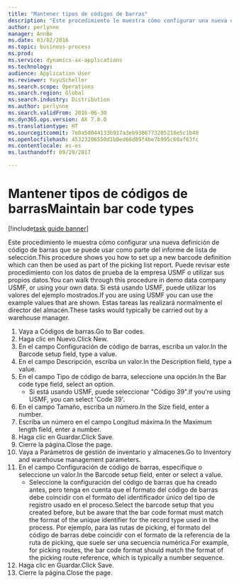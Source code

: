 ```yaml
---
title: "Mantener tipos de códigos de barras"
description: "Este procedimiento le muestra cómo configurar una nueva definición de código de barras que se puede usar como parte del informe de lista de selección."
author: perlynne
manager: AnnBe
ms.date: 03/02/2016
ms.topic: business-process
ms.prod: 
ms.service: dynamics-ax-applications
ms.technology: 
audience: Application User
ms.reviewer: YuyuScheller
ms.search.scope: Operations
ms.search.region: Global
ms.search.industry: Distribution
ms.author: perlynne
ms.search.validFrom: 2016-06-30
ms.dyn365.ops.version: AX 7.0.0
ms.translationtype: HT
ms.sourcegitcommit: 7e0a5d044133b917a3eb9386773205218e5c1b40
ms.openlocfilehash: 45323206550d1b0ed66d89f4be7b995c60af63fc
ms.contentlocale: es-es
ms.lasthandoff: 09/29/2017

---
```

# <a name="maintain-bar-code-types"></a><span data-ttu-id="5d993-103">Mantener tipos de códigos de barras</span><span class="sxs-lookup"><span data-stu-id="5d993-103">Maintain bar code types</span></span>

[!include[task guide banner](../../includes/task-guide-banner.md)]

<span data-ttu-id="5d993-104">Este procedimiento le muestra cómo configurar una nueva definición de código de barras que se puede usar como parte del informe de lista de selección.</span><span class="sxs-lookup"><span data-stu-id="5d993-104">This procedure shows you how to set up a new barcode definition which can then be used as part of the picking list report.</span></span> <span data-ttu-id="5d993-105">Puede revisar este procedimiento con los datos de prueba de la empresa USMF o utilizar sus propios datos.</span><span class="sxs-lookup"><span data-stu-id="5d993-105">You can walk through this procedure in demo data company USMF, or using your own data.</span></span> <span data-ttu-id="5d993-106">Si está usando USMF, puede utilizar los valores del ejemplo mostrados.</span><span class="sxs-lookup"><span data-stu-id="5d993-106">If you are using USMF you can use the example values that are shown.</span></span> <span data-ttu-id="5d993-107">Estas tareas las realizará normalmente el director del almacén.</span><span class="sxs-lookup"><span data-stu-id="5d993-107">These tasks would typically be carried out by a warehouse manager.</span></span>

1. <span data-ttu-id="5d993-108">Vaya a Códigos de barras.</span><span class="sxs-lookup"><span data-stu-id="5d993-108">Go to Bar codes.</span></span>
2. <span data-ttu-id="5d993-109">Haga clic en Nuevo.</span><span class="sxs-lookup"><span data-stu-id="5d993-109">Click New.</span></span>
3. <span data-ttu-id="5d993-110">En el campo Configuración de código de barras, escriba un valor.</span><span class="sxs-lookup"><span data-stu-id="5d993-110">In the Barcode setup field, type a value.</span></span>
4. <span data-ttu-id="5d993-111">En el campo Descripción, escriba un valor.</span><span class="sxs-lookup"><span data-stu-id="5d993-111">In the Description field, type a value.</span></span>
5. <span data-ttu-id="5d993-112">En el campo Tipo de código de barra, seleccione una opción.</span><span class="sxs-lookup"><span data-stu-id="5d993-112">In the Bar code type field, select an option.</span></span>
    * <span data-ttu-id="5d993-113">Si está usando USMF, puede seleccionar "Código 39".</span><span class="sxs-lookup"><span data-stu-id="5d993-113">If you're using USMF, you can select 'Code 39'.</span></span>  
6. <span data-ttu-id="5d993-114">En el campo Tamaño, escriba un número.</span><span class="sxs-lookup"><span data-stu-id="5d993-114">In the Size field, enter a number.</span></span>
7. <span data-ttu-id="5d993-115">Escriba un número en el campo Longitud máxima.</span><span class="sxs-lookup"><span data-stu-id="5d993-115">In the Maximum length field, enter a number.</span></span>
8. <span data-ttu-id="5d993-116">Haga clic en Guardar.</span><span class="sxs-lookup"><span data-stu-id="5d993-116">Click Save.</span></span>
9. <span data-ttu-id="5d993-117">Cierre la página.</span><span class="sxs-lookup"><span data-stu-id="5d993-117">Close the page.</span></span>
10. <span data-ttu-id="5d993-118">Vaya a Parámetros de gestión de inventario y almacenes.</span><span class="sxs-lookup"><span data-stu-id="5d993-118">Go to Inventory and warehouse management parameters.</span></span>
11. <span data-ttu-id="5d993-119">En el campo Configuración de código de barras, especifique o seleccione un valor.</span><span class="sxs-lookup"><span data-stu-id="5d993-119">In the Barcode setup field, enter or select a value.</span></span>
    * <span data-ttu-id="5d993-120">Seleccione la configuración del código de barras que ha creado antes, pero tenga en cuenta que el formato del código de barras debe coincidir con el formato del identificador único del tipo de registro usado en el proceso.</span><span class="sxs-lookup"><span data-stu-id="5d993-120">Select the barcode setup that you created before, but be aware that the bar code format must match the format of the unique identifier for the record type used in the process.</span></span> <span data-ttu-id="5d993-121">Por ejemplo, para las rutas de picking, el formato del código de barras debe coincidir con el formato de la referencia de la ruta de picking, que suele ser una secuencia numérica.</span><span class="sxs-lookup"><span data-stu-id="5d993-121">For example, for picking routes, the bar code format should match the format of the picking route reference, which is typically a number sequence.</span></span>  
12. <span data-ttu-id="5d993-122">Haga clic en Guardar.</span><span class="sxs-lookup"><span data-stu-id="5d993-122">Click Save.</span></span>
13. <span data-ttu-id="5d993-123">Cierre la página.</span><span class="sxs-lookup"><span data-stu-id="5d993-123">Close the page.</span></span>

